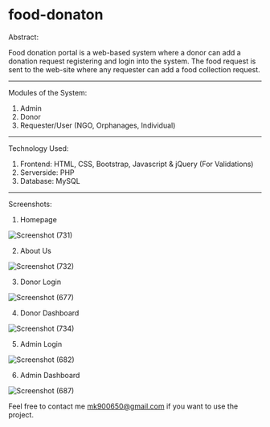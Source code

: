 # food-donaton

Abstract:

Food donation portal is a web-based system where a donor can add a donation request registering and login into the system. The food request is sent to the web-site
where any requester can add a food collection request.

-----------------------------------------------------------------------------------------------------------------------------------------------------------------------

Modules of the System:
1. Admin
2. Donor
3. Requester/User (NGO, Orphanages, Individual)

-----------------------------------------------------------------------------------------------------------------------------------------------------------------------

Technology Used:
1. Frontend: HTML, CSS, Bootstrap, Javascript & jQuery (For Validations)
2. Serverside: PHP
3. Database: MySQL

------------------------------------------------------------------------------------------------------------------------------------------------------------------------

Screenshots:

1. Homepage

![Screenshot (731)](https://user-images.githubusercontent.com/61697945/166097139-289ff73d-7e3d-4438-b855-232d62082503.png)

2. About Us

![Screenshot (732)](https://user-images.githubusercontent.com/61697945/166097148-1100116b-ee29-4c1c-bc2a-6e16704732da.png)

3. Donor Login 

![Screenshot (677)](https://user-images.githubusercontent.com/61697945/166097168-0c13a28a-7012-4839-97a2-c988b54671d3.png)

4. Donor Dashboard

![Screenshot (734)](https://user-images.githubusercontent.com/61697945/166097191-d13ab50a-b63c-48c2-9b3d-53c87cbd0561.png)

5. Admin Login

![Screenshot (682)](https://user-images.githubusercontent.com/61697945/166097205-efc90bcd-2d80-460f-a5e4-2b52364ec405.png)

6. Admin Dashboard

![Screenshot (687)](https://user-images.githubusercontent.com/61697945/166097221-67238f24-2b47-45ae-94e6-f7f04578229f.png)

Feel free to contact me mk900650@gmail.com if you want to use the project.
